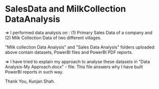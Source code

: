 # SalesData and MilkCollection DataAnalysis

=> I performed data analysis on :
  (1) Primary Sales Data of a company and 
  (2) Milk Collection Data of two different villages.

"Milk collection Data Analysis" and "Sales Data Analysis" folders uploaded above contain datasets, PowerBI files and PowerBI PDF reports.

=> I have tried to explain my approach to analyse these datasets in "Data Analysis-My Approach.docx" - file. 
This file answers why I have built PowerBI reports in such way.

Thank You,
Kunjan Shah.
